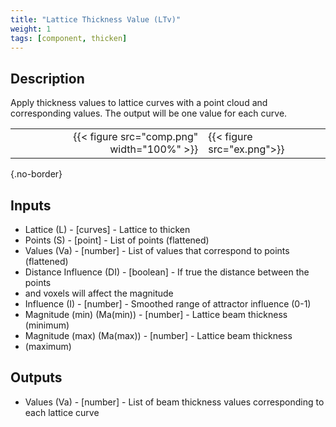 ```yaml
---
title: "Lattice Thickness Value (LTv)"
weight: 1
tags: [component, thicken]
---
```


## Description

Apply thickness values to lattice curves with a point cloud and
corresponding values. The output will be one value for each curve.

| | |
| ---: | :--- |
|{{< figure src="comp.png" width="100%" >}} |{{< figure src="ex.png">}} |
{.no-border}

## Inputs

- Lattice (L) - [curves] - Lattice to thicken
- Points (S) - [point] - List of points (flattened)
- Values (Va) - [number] - List of values that correspond to points (flattened)
- Distance Influence (DI) - [boolean] - If true the distance between the points
- and voxels will affect the magnitude
- Influence (I) - [number] - Smoothed range of attractor influence (0-1)
- Magnitude (min) (Ma(min)) - [number] - Lattice beam thickness (minimum)
- Magnitude (max) (Ma(max)) - [number] - Lattice beam thickness
- (maximum)

## Outputs

- Values (Va) - [number] - List of beam thickness values corresponding to each lattice curve